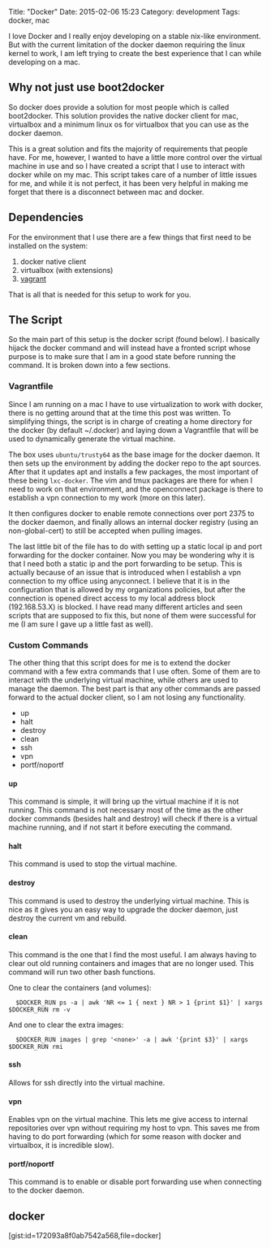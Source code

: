Title: "Docker"
Date: 2015-02-06 15:23
Category: development
Tags: docker, mac

I love Docker and I really enjoy developing on a stable nix-like environment.  But with the 
current limitation of the docker daemon requiring the linux kernel to work, I am left trying
to create the best experience that I can while developing on a mac.  

<!-- more -->

## Why not just use boot2docker

So docker does provide a solution for most people which is called boot2docker.  This solution 
provides the native docker client for mac, virtualbox and a minimum linux os for virtualbox
that you can use as the docker daemon.  

This is a great solution and fits the majority of requirements that people have.  For me, however, 
I wanted to have a little more control over the virtual machine in use and so I have created a 
script that I use to interact with docker while on my mac.  This script takes care of a number
of little issues for me, and while it is not perfect, it has been very helpful in making me forget
that there is a disconnect between mac and docker.    

## Dependencies

For the environment that I use there are a few things that first need to be installed on the system:  

1. docker native client
2. virtualbox (with extensions)
3. [vagrant](http://vagrantup.com)

That is all that is needed for this setup to work for you. 

## The Script

So the main part of this setup is the docker script (found below).  I basically hijack the docker
command and will instead have a fronted script whose purpose is to make sure that I am in a 
good state before running the command.  It is broken down into a few sections.  

### Vagrantfile

Since I am running on a mac I have to use virtualization to work with docker, there is no getting
around that at the time this post was written.  To simplifying things, the script is in charge
of creating a home directory for the docker (by default ~/.docker) and laying down a Vagrantfile
that will be used to dynamically generate the virtual machine. 

The box uses `ubuntu/trusty64` as the base image for the docker daemon.  It then sets up the 
environment by adding the docker repo to the apt sources.  After that it updates apt and installs
a few packages, the most important of these being `lxc-docker`.  The vim and tmux packages are
there for when I need to work on that environment, and the openconnect package is there to 
establish a vpn connection to my work (more on this later).   

It then configures docker to enable remote connections over port 2375 to the docker daemon, and
finally allows an internal docker registry (using an non-global-cert) to still be accepted when
pulling images.  

The last little bit of the file has to do with setting up a static local ip and port forwarding
for the docker container.  Now you may be wondering why it is that I need both a static ip and 
the port forwarding to be setup.  This is actually because of an issue that is introduced when
I establish a vpn connection to my office using anyconnect. I believe that it is in the configuration
that is allowed by my organizations policies, but after the connection is opened direct access
to my local address block (192.168.53.X) is blocked.  I have read many different articles and seen
scripts that are supposed to fix this, but none of them were successful for me (I am sure I gave
up a little fast as well).  

### Custom Commands

The other thing that this script does for me is to extend the docker command with a few extra
commands that I use often.  Some of them are to interact with the underlying virtual machine, 
while others are used to manage the daemon.  The best part is that any other commands are passed
forward to the actual docker client, so I am not losing any functionality.   

* up
* halt
* destroy
* clean
* ssh
* vpn
* portf/noportf

#### up 

This command is simple, it will bring up the virtual machine if it is not running.  This command
is not necessary most of the time as the other docker commands (besides halt and destroy)
will check if there is a virtual machine running, and if not start it before executing the command.  

#### halt

This command is used to stop the virtual machine. 

#### destroy

This command is used to destroy the underlying virtual machine.  This is nice as it gives you an 
easy way to upgrade the docker daemon, just destroy the current vm and rebuild.   

#### clean

This command is the one that I find the most useful.  I am always having to clear out old running
containers and images that are no longer used.  This command will run two other bash functions.  

One to clear the containers (and volumes):   

      $DOCKER_RUN ps -a | awk 'NR <= 1 { next } NR > 1 {print $1}' | xargs $DOCKER_RUN rm -v

And one to clear the extra images:

      $DOCKER_RUN images | grep '<none>' -a | awk '{print $3}' | xargs $DOCKER_RUN rmi

#### ssh

Allows for ssh directly into the virtual machine.   
 
#### vpn

Enables vpn on the virtual machine.  This lets me give access to internal repositories over vpn
without requiring my host to vpn.  This saves me from having to do port forwarding (which for some
reason with docker and virtualbox, it is incredible slow).  

#### portf/noportf 

This command is to enable or disable port forwarding use when connecting to the docker daemon.  

## docker

[gist:id=172093a8f0ab7542a568,file=docker]

